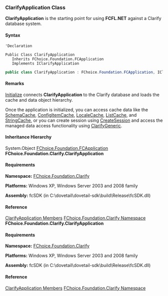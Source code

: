 ### ClarifyApplication Class

**ClarifyApplication** is the starting point for using **FCFL.NET** against a Clarify database system.

#### Syntax

```vbnet
'Declaration

Public Class ClarifyApplication
   Inherits FChoice.Foundation.FCApplication
   Implements IClarifyApplication
```

```csharp
public class ClarifyApplication : FChoice.Foundation.FCApplication, IClarifyApplication
```

#### Remarks

[Initialize](fcSDK~FChoice.Foundation.Clarify.ClarifyApplication~Initialize.md) connects **ClarifyApplication** to the Clarify database and loads the cache and data object hierarchy.

Once the application is initialized, you can access cache data like the [SchemaCache](fcSDK~FChoice.Foundation.Clarify.ClarifyApplication~SchemaCache.md), [ConfigItemCache](fcSDK~FChoice.Foundation.Clarify.ClarifyApplication~ConfigItemCache.md), [LocaleCache](fcSDK~FChoice.Foundation.Clarify.ClarifyApplication~LocaleCache.md), [ListCache](fcSDK~FChoice.Foundation.Clarify.ClarifyApplication~ListCache.md), and [StringCache](fcSDK~FChoice.Foundation.Clarify.ClarifyApplication~StringCache.md), or you can create session using [CreateSession](fcSDK~FChoice.Foundation.Clarify.ClarifyApplication~CreateSession.md) and access the managed data access functionality using [ClarifyGeneric](fcSDK~FChoice.Foundation.Clarify.ClarifyGeneric.md).

#### Inheritance Hierarchy

System.Object
[FChoice.Foundation.FCApplication](fcSDK~FChoice.Foundation.FCApplication.md)
**FChoice.Foundation.Clarify.ClarifyApplication**

#### Requirements

**Namespace:** [FChoice.Foundation.Clarify](fcSDK~FChoice.Foundation.Clarify_namespace.md)

**Platforms:** Windows XP, Windows Server 2003 and 2008 family

**Assembly:** fcSDK (in C:\\dovetail\\dovetail-sdk\\build\\Release\\fcSDK.dll)

#### Reference

[ClarifyApplication Members](fcSDK~FChoice.Foundation.Clarify.ClarifyApplication_members.md)
[FChoice.Foundation.Clarify Namespace](fcSDK~FChoice.Foundation.Clarify_namespace.md)
**FChoice.Foundation.Clarify.ClarifyApplication**

#### Requirements

**Namespace:** [FChoice.Foundation.Clarify](fcSDK~FChoice.Foundation.Clarify_namespace.md)

**Platforms:** Windows XP, Windows Server 2003 and 2008 family

**Assembly:** fcSDK (in C:\\dovetail\\dovetail-sdk\\build\\Release\\fcSDK.dll)

#### Reference

[ClarifyApplication Members](fcSDK~FChoice.Foundation.Clarify.ClarifyApplication_members.md)
[FChoice.Foundation.Clarify Namespace](fcSDK~FChoice.Foundation.Clarify_namespace.md)

